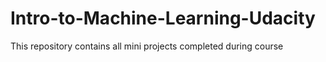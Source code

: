 # Intro-to-Machine-Learning-Udacity
This repository contains all mini projects completed during course
